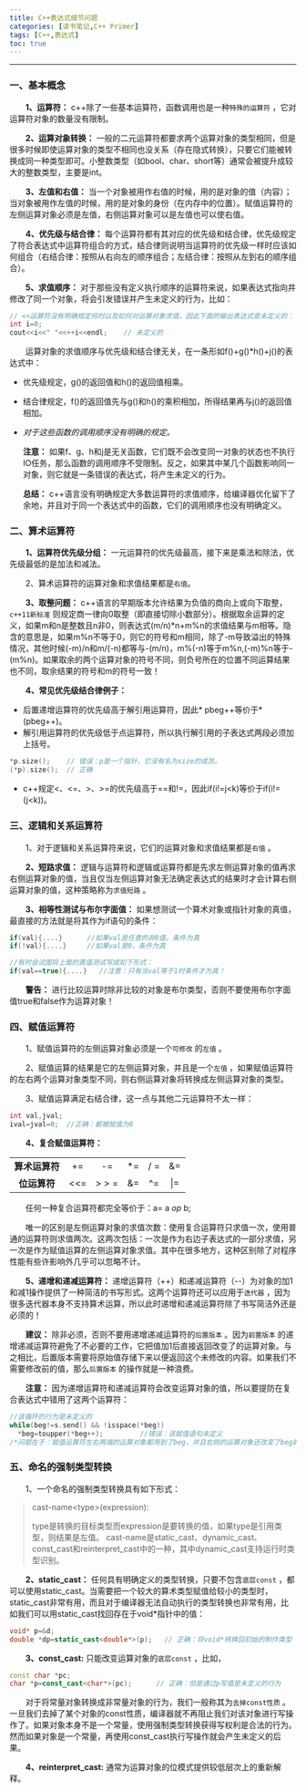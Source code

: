 ```yaml
---
title: C++表达式细节问题
categories: [读书笔记,C++ Primer]
tags: [C++,表达式]
toc: true
---
```


-----------------------

### 一、基本概念

　　**1、运算符：**  c++除了一些基本运算符，函数调用也是一种`特殊的运算符` ，它对运算符对象的数量没有限制。

　　**2、运算对象转换：**  一般的二元运算符都要求两个运算对象的类型相同，但是很多时候即使运算对象的类型不相同也没关系（存在隐式转换），只要它们能被转换成同一种类型即可。小整数类型（如bool、char、short等）通常会被提升成较大的整数类型，主要是int。

<!--more-->

　　**3、左值和右值：** 当一个对象被用作右值的时候，用的是对象的值（内容）；当对象被用作左值的时候，用的是对象的身份（在内存中的位置）。赋值运算符的左侧运算对象必须是左值，右侧运算对象可以是左值也可以使右值。

　　**4、优先级与结合律：** 每个运算符都有其对应的优先级和结合律，优先级规定了符合表达式中运算符组合的方式，结合律则说明当运算符的优先级一样时应该如何组合（右结合律：按照从右向左的顺序组合；左结合律：按照从左到右的顺序组合）。

　　**5、求值顺序：** 对于那些没有定义执行顺序的运算符来说，如果表达式指向并修改了同一个对象，将会引发错误并产生未定义的行为，比如：

```c++
// <<运算符没有明确规定何时以及如何对运算对象求值，因此下面的输出表达式是未定义的：
int i=0;
cout<<i<<" "<<++i<<endl;    // 未定义的
```

　　运算对象的求值顺序与优先级和结合律无关，在一条形如f()+g()*h()+j()的表达式中：

  * 优先级规定，g()的返回值和h()的返回值相乘。

  * 结合律规定，f()的返回值先与g()和h()的乘积相加，所得结果再与j()的返回值相加。

  * _对于这些函数的调用顺序没有明确的规定。_

    **注意：** 如果f、g、h和j是无关函数，它们既不会改变同一对象的状态也不执行IO任务，那么函数的调用顺序不受限制。反之，如果其中某几个函数影响同一对象，则它就是一条错误的表达式，将产生未定义的行为。

    **总结：** c++语言没有明确规定大多数运算符的求值顺序，给编译器优化留下了余地，并且对于同一个表达式中的函数，它们的调用顺序也没有明确定义。   

### 二、算术运算符

　　**1、运算符优先级分组：**  一元运算符的优先级最高，接下来是乘法和除法，优先级最低的是加法和减法。

　　2、算术运算符的运算对象和求值结果都是`右值`。

　　**3、取整问题：** c++语言的早期版本允许结果为负值的商向上或向下取整，`c++11新标准` 则规定商一律向0取整（即直接切除小数部分）。根据取余运算的定义，如果m和n是整数且n非0，则表达式(m/n)*n+m%n的求值结果与m相等。隐含的意思是，如果m%n不等于0，则它的符号和m相同，除了-m导致溢出的特殊情况，其他时候(-m)/n和m/(-n)都等与-(m/n)，m%(-n)等于m%n,(-m)%n等于-(m%n)。如果取余的两个运算对象的符号不同，则负号所在的位置不同运算结果也不同，取余结果的符号和m的符号一致！

　　**4、常见优先级结合律例子：** 

* 后置递增运算符的优先级高于解引用运算符，因此\* pbeg++等价于\* (pbeg++)。
* 解引用运算符的优先级低于点运算符，所以执行解引用的子表达式两段必须加上括号。  

```c++
*p.size();    // 错误：p是一个指针，它没有名为size的成员。
(*p).size();  // 正确
```

  * c++规定<、<=、>、>=的优先级高于==和!=，因此if(i!=j<k)等价于if(i!=(j<k))。

### 三、逻辑和关系运算符

　　1、对于逻辑和关系运算符来说，它们的运算对象和求值结果都是`右值` 。

　　**2、短路求值：** 逻辑与运算符和逻辑或运算符都是先求左侧运算对象的值再求右侧运算对象的值，当且仅当左侧运算对象无法确定表达式的结果时才会计算右侧运算对象的值，这种策略称为`求值短路` 。

　　**3、相等性测试与布尔字面值：** 如果想测试一个算术对象或指针对象的真值，最直接的方法就是将其作为if语句的条件：

```c++
if(val){....}      //如果val是任意的非0值，条件为真
if(!val){....}     //如果val是0，条件为真

//有时会试图将上面的真值测试写成如下形式：
if(val==true){....}   //注意：只有当val等于1时条件才为真！
```

　　**警告：** 进行比较运算时除非比较的对象是布尔类型，否则不要使用布尔字面值true和false作为运算对象！

### 四、赋值运算符

　　1、赋值运算符的左侧运算对象必须是一个`可修改` 的`左值` 。

　　2、赋值运算的结果是它的左侧运算对象，并且是一个`左值` ，如果赋值运算符的左右两个运算对象类型不同，则右侧运算对象将转换成左侧运算对象的类型。

　　3、赋值运算满足右结合律，这一点与其他二元运算符不太一样：

```c++
int val,jval;
ival=jval=0;  //正确：都被赋值为0
```

　　**4、复合赋值运算符：** 

|                |      |             |      |      |         |
| :------------: | :--: | :---------: | :--: | :--: | :-----: |
| **算术运算符** |  +=  |     -=      |  *=  | / =  |   &=    |
|  **位运算符**  | <<=  | &gt; &gt; = |  &=  |  ^=  | &#124;= |

　　任何一种复合运算符都完全等价于：a= a  _op_  b;

　　唯一的区别是左侧运算对象的求值次数：使用复合运算符只求值一次，使用普通的运算符则求值两次。这两次包括：一次是作为右边子表达式的一部分求值，另一次是作为赋值运算的左侧运算对象求值。其中在很多地方，这种区别除了对程序性能有些许影响外几乎可以忽略不计。

 　　**5、递增和递减运算符：** 递增运算符（++）和递减运算符（--）为对象的加1和减1操作提供了一种简洁的书写形式。这两个运算符还可以应用于`迭代器` ，因为很多迭代器本身不支持算术运算，所以此时递增和递减运算符除了书写简洁外还是必须的！

　　**建议：** 除非必须，否则不要用递增递减运算符的`后置版本` 。因为`前置版本` 的递增递减运算符避免了不必要的工作，它把值加1后直接返回改变了的运算对象。与之相比，后置版本需要将原始值存储下来以便返回这个未修改的内容。如果我们不需要修改前的值，那么`后置版本` 的操作就是一种浪费。

 　　**注意：** 因为递增运算符和递减运算符会改变运算对象的值，所以要提防在复合表达式中错用了这两个运算符：

```c++
//该循环的行为是未定义的
while(beg!=s.send() && !isspace(*beg))
  *beg=toupper(*beg++);         //错误：该赋值语句未定义
/*问题在于：赋值运算符左右两端的运算对象都用到了beg，并且右侧的运算对象还改变了beg的值，所以该语句是未定义的。*/ 
```

### 五、命名的强制类型转换 

　　1、一个命名的强制类型转换具有如下形式：

> cast-name&lt;type&gt;(expression):
>
> type是转换的目标类型而expression是要转换的值，如果type是引用类型，则结果是左值。
> cast-name是static_cast、dynamic_cast、const_cast和reinterpret_cast中的一种，其中dynamic_cast支持运行时类型识别。

　　**2、static_cast：** 任何具有明确定义的类型转换，只要不包含`底层const` ，都可以使用static_cast。当需要把一个较大的算术类型赋值给较小的类型时，static_cast非常有用，而且对于编译器无法自动执行的类型转换也非常有用，比如我们可以用static_cast找回存在于void*指针中的值：

```c++
void* p=&d;
double *dp=static_cast<double*>(p);   // 正确：将void*转换回初始的制作类型
```

　　**3、const_cast:** 只能改变运算对象的`底层const` ，比如，

```c++
const char *pc;
char *p=const_cast<char*>(pc);      // 正确：但是通过p写值是未定义的行为
```

　　对于将常量对象转换成非常量对象的行为，我们一般称其为`去掉const性质` 。一旦我们去掉了某个对象的const性质，编译器就不再阻止我们对该对象进行写操作了。如果对象本身不是一个常量，使用强制类型转换获得写权利是合法的行为。然而如果对象是一个常量，再使用const_cast执行写操作就会产生未定义的后果。

　　**4、reinterpret_cast:** 通常为运算对象的位模式提供较低层次上的重新解释。                                                                                                                                                                                                     